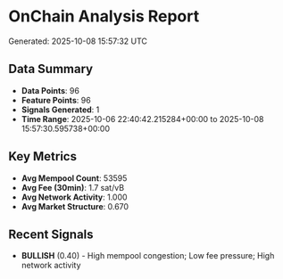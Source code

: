 # OnChain Analysis Report
Generated: 2025-10-08 15:57:32 UTC

## Data Summary
- **Data Points**: 96
- **Feature Points**: 96
- **Signals Generated**: 1
- **Time Range**: 2025-10-06 22:40:42.215284+00:00 to 2025-10-08 15:57:30.595738+00:00

## Key Metrics
- **Avg Mempool Count**: 53595
- **Avg Fee (30min)**: 1.7 sat/vB
- **Avg Network Activity**: 1.000
- **Avg Market Structure**: 0.670

## Recent Signals
- **BULLISH** (0.40) - High mempool congestion; Low fee pressure; High network activity
